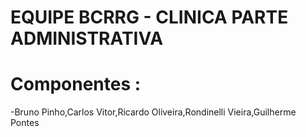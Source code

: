 # EQUIPE BCRRG - CLINICA  PARTE ADMINISTRATIVA

# Componentes :

-Bruno Pinho,Carlos Vitor,Ricardo Oliveira,Rondinelli Vieira,Guilherme Pontes

